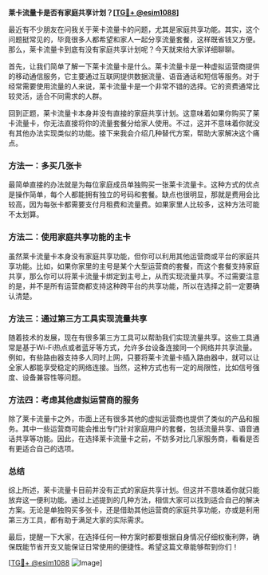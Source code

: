 **莱卡流量卡是否有家庭共享计划？[[TG💪+ @esim1088](https://t.me/s/esim1088)]**

最近有不少朋友在问我关于莱卡流量卡的问题，尤其是家庭共享功能。其实，这个问题挺常见的，毕竟很多人都希望和家人一起分享流量套餐，这样既省钱又方便。那么，莱卡流量卡到底有没有家庭共享计划呢？今天就来给大家详细聊聊。

首先，让我们简单了解一下莱卡流量卡是什么。莱卡流量卡是一种虚拟运营商提供的移动通信服务，它主要通过互联网提供数据流量、语音通话和短信等服务。对于经常需要使用流量的人来说，莱卡流量卡是一个非常不错的选择。它的资费通常比较灵活，适合不同需求的人群。

回到正题，莱卡流量卡本身并没有直接的家庭共享计划。这意味着如果你购买了莱卡流量卡，你无法直接将你的流量套餐分给家人使用。不过，这并不意味着你就没有其他办法实现类似的功能。接下来我会介绍几种替代方案，帮助大家解决这个痛点。

### 方法一：多买几张卡

最简单直接的办法就是为每位家庭成员单独购买一张莱卡流量卡。这种方式的优点是操作简单，每个人都能拥有独立的号码和套餐。缺点也很明显，那就是费用会比较高，因为每张卡都需要支付月租费和流量费。如果家里人比较多，这种方法可能不太划算。

### 方法二：使用家庭共享功能的主卡

虽然莱卡流量卡本身没有家庭共享功能，但你可以利用其他运营商或平台的家庭共享功能。比如，如果你家里的主号是某个大型运营商的套餐，而这个套餐支持家庭共享，那么你可以将莱卡流量卡绑定到主号上，从而实现流量共享。不过需要注意的是，并不是所有运营商都支持这种跨平台的共享功能，所以在选择之前一定要确认清楚。

### 方法三：通过第三方工具实现流量共享

随着技术的发展，现在有很多第三方工具可以帮助我们实现流量共享。这些工具通常是基于Wi-Fi热点或者蓝牙等方式，允许多台设备连接同一个网络并共享流量。例如，有些路由器支持多人同时上网，只要将莱卡流量卡插入路由器中，就可以让全家人都能享受稳定的网络连接。当然，这种方式也有一定的局限性，比如信号强度、设备兼容性等问题。

### 方法四：考虑其他虚拟运营商的服务

除了莱卡流量卡之外，市面上还有很多其他的虚拟运营商也提供了类似的产品和服务。其中一些运营商可能会推出专门针对家庭用户的套餐，包括流量共享、语音通话共享等功能。因此，在选择莱卡流量卡之前，不妨多对比几家服务商，看看是否有更适合自己的选项。

### 总结

综上所述，莱卡流量卡目前并没有正式的家庭共享计划。但这并不意味着你就只能放弃这一便利功能。通过上述提到的几种方法，相信大家可以找到适合自己的解决方案。无论是单独购买多张卡，还是借助其他运营商的家庭共享功能，亦或是利用第三方工具，都有助于满足大家的实际需求。

最后，提醒一下大家，在选择任何一种方案时都要根据自身情况仔细权衡利弊，确保既能节省开支又能保证日常使用的便捷性。希望这篇文章能够帮到你们！

[[TG💪+ @esim1088](https://t.me/s/esim1088) ![Image](https://i.postimg.cc/4NQfJmqS/Snipaste-2025-05-13-00-14-12.png)]